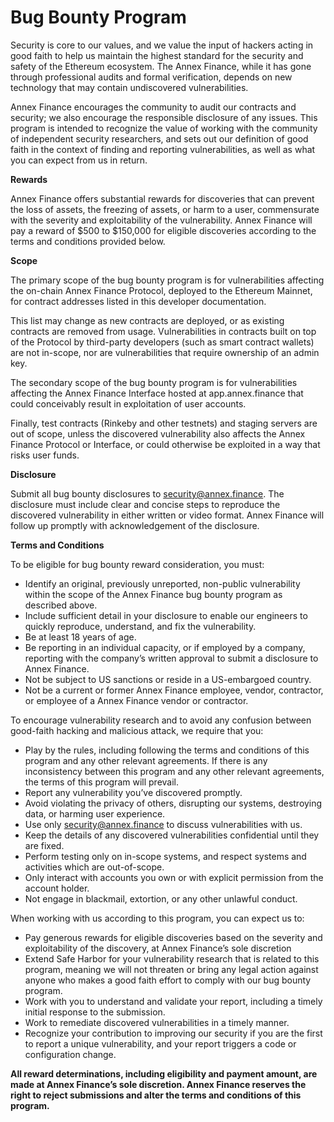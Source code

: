 # Bug Bounty Program

Security is core to our values, and we value the input of hackers acting in good faith to help us maintain the highest standard for the security and safety of the Ethereum ecosystem. The Annex Finance, while it has gone through professional audits and formal verification, depends on new technology that may contain undiscovered vulnerabilities.

Annex Finance encourages the community to audit our contracts and security; we also encourage the responsible disclosure of any issues. This program is intended to recognize the value of working with the community of independent security researchers, and sets out our definition of good faith in the context of finding and reporting vulnerabilities, as well as what you can expect from us in return.

**Rewards**

Annex Finance offers substantial rewards for discoveries that can prevent the loss of assets, the freezing of assets, or harm to a user, commensurate with the severity and exploitability of the vulnerability. Annex Finance will pay a reward of $500 to $150,000 for eligible discoveries according to the terms and conditions provided below.

**Scope**

The primary scope of the bug bounty program is for vulnerabilities affecting the on-chain Annex Finance Protocol, deployed to the Ethereum Mainnet, for contract addresses listed in this developer documentation.

This list may change as new contracts are deployed, or as existing contracts are removed from usage. Vulnerabilities in contracts built on top of the Protocol by third-party developers \(such as smart contract wallets\) are not in-scope, nor are vulnerabilities that require ownership of an admin key.

The secondary scope of the bug bounty program is for vulnerabilities affecting the Annex Finance Interface hosted at app.annex.finance that could conceivably result in exploitation of user accounts.

Finally, test contracts \(Rinkeby and other testnets\) and staging servers are out of scope, unless the discovered vulnerability also affects the Annex Finance Protocol or Interface, or could otherwise be exploited in a way that risks user funds.

**Disclosure**

Submit all bug bounty disclosures to security@annex.finance. The disclosure must include clear and concise steps to reproduce the discovered vulnerability in either written or video format. Annex Finance will follow up promptly with acknowledgement of the disclosure.

**Terms and Conditions**

To be eligible for bug bounty reward consideration, you must:

* Identify an original, previously unreported, non-public vulnerability within the scope of the Annex Finance bug bounty program as described above.
* Include sufficient detail in your disclosure to enable our engineers to quickly reproduce, understand, and fix the vulnerability.
* Be at least 18 years of age.
* Be reporting in an individual capacity, or if employed by a company, reporting with the company’s written approval to submit a disclosure to Annex Finance.
* Not be subject to US sanctions or reside in a US-embargoed country.
* Not be a current or former Annex Finance employee, vendor, contractor, or employee of a Annex Finance vendor or contractor.

To encourage vulnerability research and to avoid any confusion between good-faith hacking and malicious attack, we require that you:

* Play by the rules, including following the terms and conditions of this program and any other relevant agreements. If there is any inconsistency between this program and any other relevant agreements, the terms of this program will prevail.
* Report any vulnerability you’ve discovered promptly.
* Avoid violating the privacy of others, disrupting our systems, destroying data, or harming user experience.
* Use only security@annex.finance to discuss vulnerabilities with us.
* Keep the details of any discovered vulnerabilities confidential until they are fixed.
* Perform testing only on in-scope systems, and respect systems and activities which are out-of-scope.
* Only interact with accounts you own or with explicit permission from the account holder.
* Not engage in blackmail, extortion, or any other unlawful conduct.

When working with us according to this program, you can expect us to:

* Pay generous rewards for eligible discoveries based on the severity and exploitability of the discovery, at Annex Finance’s sole discretion
* Extend Safe Harbor for your vulnerability research that is related to this program, meaning we will not threaten or bring any legal action against anyone who makes a good faith effort to comply with our bug bounty program.
* Work with you to understand and validate your report, including a timely initial response to the submission.
* Work to remediate discovered vulnerabilities in a timely manner.
* Recognize your contribution to improving our security if you are the first to report a unique vulnerability, and your report triggers a code or configuration change.

**All reward determinations, including eligibility and payment amount, are made at Annex Finance’s sole discretion. Annex Finance reserves the right to reject submissions and alter the terms and conditions of this program.**

